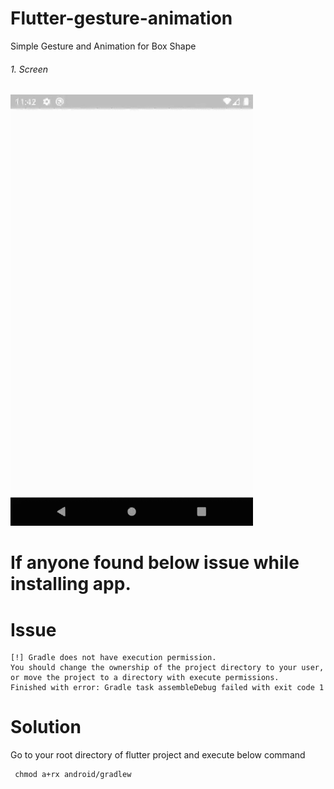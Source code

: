 # Flutter-gesture-animation
 Simple Gesture and Animation for Box Shape


###### 1. Screen

![Gesture And Animation](https://github.com/ChiragSavsani/Flutter-gesture-animation/blob/master/gesture_animation.gif)





# If anyone found below issue while installing app.

# Issue
    [!] Gradle does not have execution permission.
    You should change the ownership of the project directory to your user, or move the project to a directory with execute permissions.
    Finished with error: Gradle task assembleDebug failed with exit code 1

# Solution
Go to your root directory of flutter project and execute below command
     
     chmod a+rx android/gradlew
